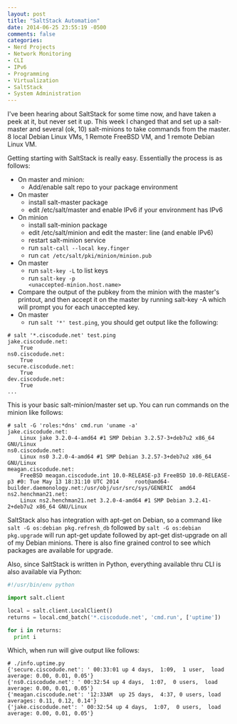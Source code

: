 ```yaml
---
layout: post
title: "SaltStack Automation"
date: 2014-06-25 23:55:19 -0500
comments: false
categories:
- Nerd Projects
- Network Monitoring
- CLI
- IPv6
- Programming
- Virtualization
- SaltStack
- System Administration
---
```

I've been hearing about SaltStack for some time now, and have taken a peek at it, but never set it up. This week I changed that and set up a salt-master and several (ok, 10) salt-minions to take commands from the master. 8 local Debian Linux VMs, 1 Remote FreeBSD VM, and 1 remote Debian Linux VM.

<!--more-->

Getting starting with SaltStack is really easy. Essentially the process is as follows:

*	On master and minion:
	*	Add/enable salt repo to your package environment
*	On master
	*	install salt-master package
	*	edit /etc/salt/master and enable IPv6 if your environment has IPv6
*	On minion
	*	install salt-minion package
	*	edit /etc/salt/minion and edit the master: line (and enable IPv6)
	*	restart salt-minion service
	*	run <code>salt-call --local key.finger</code>
	*	run <code>cat /etc/salt/pki/minion/minion.pub</code>
*	On master
	*	run <code>salt-key -L</code> to list keys
	*	run <code>salt-key -p &lt;unaccepted-minion.host.name&gt;</code>
*	Compare the output of the pubkey from the minion with the master's printout, and then accept it on the master by running salt-key -A which will prompt you for each unaccepted key.
*	On master
	*	run <code>salt '*' test.ping</code>, you should get output like the following:

```text SaltTestPing.txt
# salt '*.ciscodude.net' test.ping
jake.ciscodude.net:
    True
ns0.ciscodude.net:
    True
secure.ciscodude.net:
    True
dev.ciscodude.net:
    True
...
```

This is your basic salt-minion/master set up. You can run commands on the minion like follows:

```text SaltGrainsWCmd.txt
# salt -G 'roles:*dns' cmd.run 'uname -a'
jake.ciscodude.net:
    Linux jake 3.2.0-4-amd64 #1 SMP Debian 3.2.57-3+deb7u2 x86_64 GNU/Linux
ns0.ciscodude.net:
    Linux ns0 3.2.0-4-amd64 #1 SMP Debian 3.2.57-3+deb7u2 x86_64 GNU/Linux
meagan.ciscodude.net:
    FreeBSD meagan.ciscodude.int 10.0-RELEASE-p3 FreeBSD 10.0-RELEASE-p3 #0: Tue May 13 18:31:10 UTC 2014     root@amd64-builder.daemonology.net:/usr/obj/usr/src/sys/GENERIC  amd64
ns2.henchman21.net:
    Linux ns2.henchman21.net 3.2.0-4-amd64 #1 SMP Debian 3.2.41-2+deb7u2 x86_64 GNU/Linux
```

SaltStack also has integration with apt-get on Debian, so a command like <code>salt -G os:debian pkg.refresh_db</code> followed by <code>salt -G os:debian pkg.upgrade</code> will run apt-get update followed by apt-get dist-upgrade on all of my Debian minions. There is also fine grained control to see which packages are available for upgrade.

Also, since SaltStack is written in Python, everything available thru CLI is also available via Python:

```python info.uptime.py
#!/usr/bin/env python

import salt.client

local = salt.client.LocalClient()
returns = local.cmd_batch('*.ciscodude.net', 'cmd.run', ['uptime'])

for i in returns:
  print i
```

Which, when run will give output like follows:

```text info.uptime.py.txt
# ./info.uptime.py
{'secure.ciscodude.net': ' 00:33:01 up 4 days,  1:09,  1 user,  load average: 0.00, 0.01, 0.05'}
{'ns0.ciscodude.net': ' 00:32:54 up 4 days,  1:07,  0 users,  load average: 0.00, 0.01, 0.05'}
{'meagan.ciscodude.net': '12:33AM  up 25 days,  4:37, 0 users, load averages: 0.11, 0.12, 0.14'}
{'jake.ciscodude.net': ' 00:32:54 up 4 days,  1:07,  0 users,  load average: 0.00, 0.01, 0.05'}
```
